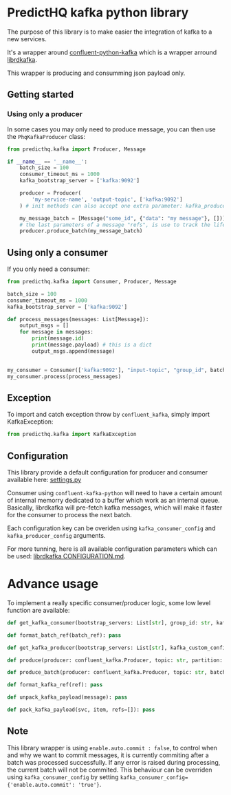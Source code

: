 # PredictHQ kafka python library

The purpose of this library is to make easier the integration of kafka to a new services.

It's a wrapper around [confluent-python-kafka](https://github.com/confluentinc/confluent-kafka-python) which is a wrapper arround [librdkafka](https://github.com/edenhill/librdkafka).

This wrapper is producing and consumming json payload only.

## Getting started

### Using only a producer

In some cases you may only need to produce message, you can then use the `PhqKafkaProducer` class:

```python
from predicthq.kafka import Producer, Message

if __name__ == '__name__':
    batch_size = 100
    consumer_timeout_ms = 1000
    kafka_bootstrap_server = ['kafka:9092']

    producer = Producer(
        'my-service-name', 'output-topic', ['kafka:9092']
    ) # init methods can also accept one extra parameter: kafka_producer_config.

    my_message_batch = [Message("some_id", {"data": "my message"}, [])]
    # the last parameters of a message "refs", is use to track the lifecycle of a particular message.
    producer.produce_batch(my_message_batch)
```

## Using only a consumer

If you only need a consumer:
```python
from predicthq.kafka import Consumer, Producer, Message

batch_size = 100
consumer_timeout_ms = 1000
kafka_bootstrap_server = ['kafka:9092']

def process_messages(messages: List[Message]):
    output_msgs = []
    for message in messages:
        print(message.id)
        print(message.payload) # this is a dict
        output_msgs.append(message)
        

my_consumer = Consumer(['kafka:9092'], "input-topic", "group_id", batch_size, consumer_timeout_ms)
my_consumer.process(process_messages)

```

## Exception

To import and catch exception throw by `confluent_kafka`, simply import KafkaException:

```python
from predicthq.kafka import KafkaException
```

## Configuration

This library provide a default configuration for producer and consumer available here:
[settings.py](predicthq/kafka/settings.py)

Consumer using `confluent-kafka-python` will need to have a certain amount of internal memorry dedicated to a buffer which work as an internal queue.
Basically, librdkafka will pre-fetch kafka messages, which will make it faster for the consumer to process the next batch.

Each configuration key can be overiden using `kafka_consumer_config` and `kafka_producer_config` arguments.

For more tunning, here is all available configuration parameters which can be used:
[librdkafka CONFIGURATION.md](https://github.com/edenhill/librdkafka/blob/master/CONFIGURATION.md).

# Advance usage

To implement a really specific consumer/producer logic, some low level function are available:

```python
def get_kafka_consumer(bootstrap_servers: List[str], group_id: str, kafka_custom_config: Dict[str, str]) -> confluent_kafka.Consumer: pass

def format_batch_ref(batch_ref): pass

def get_kafka_producer(bootstrap_servers: List[str], kafka_custom_config: Dict[str, str] = None) -> confluent_kafka.Producer: pass

def produce(producer: confluent_kafka.Producer, topic: str, partition: str = None, key: str = None, value: str = None): pass

def produce_batch(producer: confluent_kafka.Producer, topic: str, batch: str, ignore_large_message_errors=False): pass

def format_kafka_ref(ref): pass

def unpack_kafka_payload(message): pass

def pack_kafka_payload(svc, item, refs=[]): pass
```

## Note

This library wrapper is using `enable.auto.commit : false`, to control when and why we want to commit messages, it is currently commiting after a batch was processed successfully.
If any error is raised during processing, the current batch will not be commited.
This behaviour can be overriden using `kafka_consumer_config` by setting `kafka_consumer_config={'enable.auto.commit': 'true'}`.
